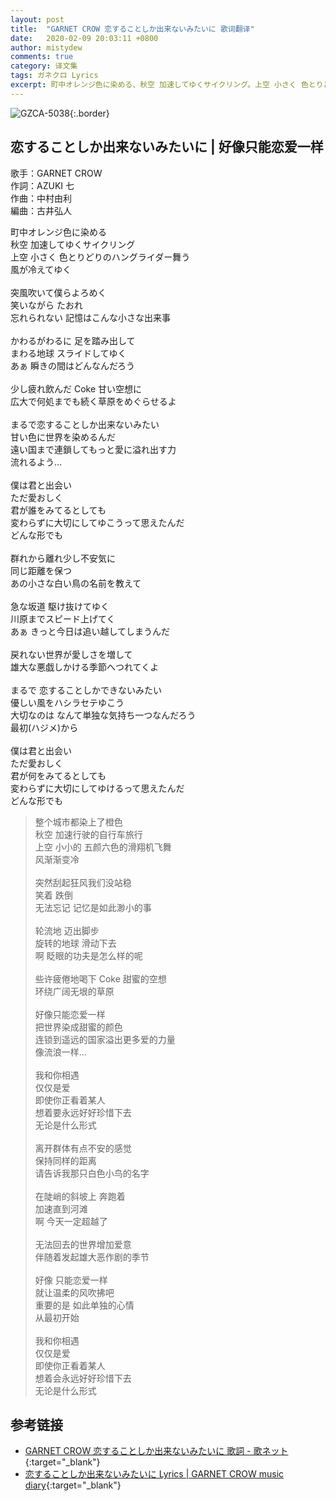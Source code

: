 ```yaml
---
layout: post
title:  "GARNET CROW 恋することしか出来ないみたいに 歌词翻译"
date:   2020-02-09 20:03:11 +0800
author: mistydew
comments: true
category: 译文集
tags: ガネクロ Lyrics
excerpt: 町中オレンジ色に染める、秋空 加速してゆくサイクリング。上空 小さく 色とりどりのハングライダー舞う、風が冷えてゆく。
---
```

![GZCA-5038](https://crowsub.github.io/assets/images/discography/album/GZCA-5038.jpg){:.border}

## 恋することしか出来ないみたいに | 好像只能恋爱一样

歌手：GARNET CROW<br>
作詞：AZUKI 七<br>
作曲：中村由利<br>
編曲：古井弘人

<div class="lyric-original">
<p>
町中オレンジ色に染める<br>
秋空 加速してゆくサイクリング<br>
上空 小さく 色とりどりのハングライダー舞う<br>
風が冷えてゆく<br>
<br>
突風吹いて僕らよろめく<br>
笑いながら たおれ<br>
忘れられない 記憶はこんな小さな出来事<br>
<br>
かわるがわるに 足を踏み出して<br>
まわる地球 スライドしてゆく<br>
あぁ 瞬きの間はどんなんだろう<br>
<br>
少し疲れ飲んだ Coke 甘い空想に<br>
広大で何処までも続く草原をめぐらせるよ<br>
<br>
まるで恋することしか出来ないみたい<br>
甘い色に世界を染めるんだ<br>
遠い国まで連鎖してもっと愛に溢れ出す力<br>
流れるよう…<br>
<br>
僕は君と出会い<br>
ただ愛おしく<br>
君が誰をみてるとしても<br>
変わらずに大切にしてゆこうって思えたんだ<br>
どんな形でも<br>
<br>
群れから離れ少し不安気に<br>
同じ距離を保つ<br>
あの小さな白い鳥の名前を教えて<br>
<br>
急な坂道 駆け抜けてゆく<br>
川原までスピード上げてく<br>
あぁ きっと今日は追い越してしまうんだ<br>
<br>
戻れない世界が愛しさを増して<br>
雄大な悪戯しかける季節へつれてくよ<br>
<br>
まるで 恋することしかできないみたい<br>
優しい風をハシラセテゆこう<br>
大切なのは なんて単独な気持ち一つなんだろう<br>
最初(ハジメ)から<br>
<br>
僕は君と出会い<br>
ただ愛おしく<br>
君が何をみてるとしても<br>
変わらずに大切にしてゆけるって思えたんだ<br>
どんな形でも
</p>
</div>

<div class="lyric-translation">
<blockquote>
整个城市都染上了橙色<br>
秋空 加速行驶的自行车旅行<br>
上空 小小的 五颜六色的滑翔机飞舞<br>
风渐渐变冷<br>
<br>
突然刮起狂风我们没站稳<br>
笑着 跌倒<br>
无法忘记 记忆是如此渺小的事<br>
<br>
轮流地 迈出脚步<br>
旋转的地球 滑动下去<br>
啊 眨眼的功夫是怎么样的呢<br>
<br>
些许疲倦地喝下 Coke 甜蜜的空想<br>
环绕广阔无垠的草原<br>
<br>
好像只能恋爱一样<br>
把世界染成甜蜜的颜色<br>
连锁到遥远的国家溢出更多爱的力量<br>
像流浪一样...<br>
<br>
我和你相遇<br>
仅仅是爱<br>
即使你正看着某人<br>
想着要永远好好珍惜下去<br>
无论是什么形式<br>
<br>
离开群体有点不安的感觉<br>
保持同样的距离<br>
请告诉我那只白色小鸟的名字<br>
<br>
在陡峭的斜坡上 奔跑着<br>
加速直到河滩<br>
啊 今天一定超越了<br>
<br>
无法回去的世界增加爱意<br>
伴随着发起雄大恶作剧的季节<br>
<br>
好像 只能恋爱一样<br>
就让温柔的风吹拂吧<br>
重要的是 如此单独的心情<br>
从最初开始<br>
<br>
我和你相遇<br>
仅仅是爱<br>
即使你正看着某人<br>
想着会永远好好珍惜下去<br>
无论是什么形式
</blockquote>
</div>

## 参考链接

* [GARNET CROW 恋することしか出来ないみたいに 歌詞 - 歌ネット](https://www.uta-net.com/song/20208){:target="_blank"}
* [恋することしか出来ないみたいに Lyrics \| GARNET CROW music diary](https://crowsub.github.io/lyrics/original/恋することしか出来ないみたいに.html){:target="_blank"}
